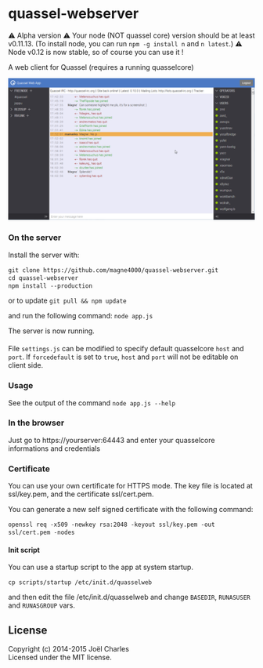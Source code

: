 # quassel-webserver

:warning: Alpha version
:warning: Your node (NOT quassel core) version should be at least v0.11.13. (To install node, you can run `npm -g install n` and `n latest`.)
:warning: Node v0.12 is now stable, so of course you can use it !

A web client for Quassel (requires a running quasselcore)

![Webmusic screenshot](https://github.com/magne4000/magne4000.github.com/raw/master/images/quasselwebapp.png)

### On the server
Install the server with: 
```
git clone https://github.com/magne4000/quassel-webserver.git
cd quassel-webserver
npm install --production
```
or to update `git pull && npm update`

and run the following command: `node app.js`

The server is now running.

####
File `settings.js` can be modified to specify default quasselcore `host` and `port`.
If `forcedefault` is set to `true`, `host` and `port` will not be editable on client side.

### Usage
See the output of the command `node app.js --help`

### In the browser
Just go to https://yourserver:64443 and enter your quasselcore informations and credentials

### Certificate
You can use your own certificate for HTTPS mode. The key file is located at ssl/key.pem, and the certificate ssl/cert.pem.

You can generate a new self signed certificate with the following command:
```
openssl req -x509 -newkey rsa:2048 -keyout ssl/key.pem -out ssl/cert.pem -nodes
```
#### Init script
You can use a startup script to the app at system startup.
```
cp scripts/startup /etc/init.d/quasselweb
```
and then edit the file /etc/init.d/quasselweb and change `BASEDIR`, `RUNASUSER` and `RUNASGROUP` vars.

## License
Copyright (c) 2014-2015 Joël Charles  
Licensed under the MIT license.
